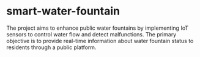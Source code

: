 # smart-water-fountain
The project aims to enhance public water fountains by implementing IoT sensors to control water flow and detect malfunctions. The primary objective is to provide real-time information about water fountain status to residents through a public platform.
